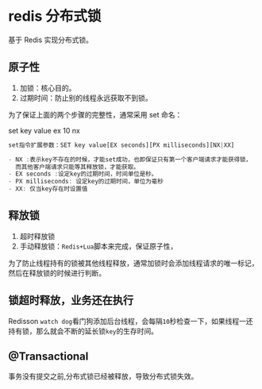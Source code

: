 # redis 分布式锁

基于 Redis 实现分布式锁。

## 原子性

1. 加锁：核心目的。
2. 过期时间：防止别的线程永远获取不到锁。

为了保证上面的两个步骤的完整性，通常采用 set 命名：

set key value ex 10 nx

```js
set指令扩展参数：SET key value[EX seconds][PX milliseconds][NX|XX]

- NX :表示key不存在的时候，才能set成功，也即保证只有第一个客户端请求才能获得锁，
  而其他客户端请求只能等其释放锁，才能获取。
- EX seconds :设定key的过期时间，时间单位是秒。
- PX milliseconds: 设定key的过期时间，单位为毫秒
- XX: 仅当key存在时设置值
```

## 释放锁

1. 超时释放锁
2. 手动释放锁：`Redis+Lua`脚本来完成，保证原子性，

为了防止线程持有的锁被其他线程释放，通常加锁时会添加线程请求的唯一标记，然后在释放锁的时候进行判断。

## 锁超时释放，业务还在执行

Redisson `watch dog`看门狗添加后台线程，会每隔`10`秒检查一下，如果线程一还持有锁，那么就会不断的延长锁`key`的生存时间。

## @Transactional

事务没有提交之前,分布式锁已经被释放，导致分布式锁失效。





